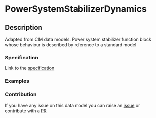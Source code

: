 # PowerSystemStabilizerDynamics

## Description 

Adapted from CIM data models. Power system stabilizer function block whose behaviour is described by reference to a standard model
### Specification

Link to the [specification](https://smart-data-models.github.io/dataModel.EnergyCIM/PowerSystemStabilizerDynamics/doc/spec.md)
### Examples
### Contribution

 If you have any issue on this data model you can raise an [issue](https://github.com/smart-data-models/dataModel.EnergyCIM/issues)  or contribute with a [PR](https://github.com/smart-data-models/dataModel.EnergyCIM/pulls)